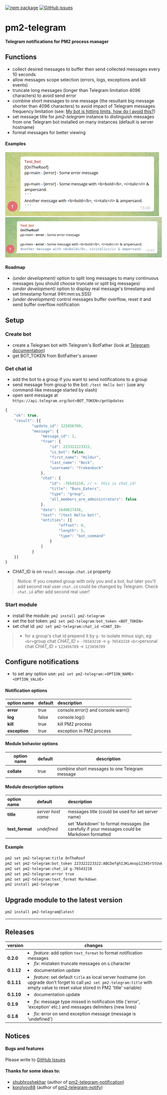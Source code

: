 [![npm package](https://img.shields.io/npm/v/pm2-telegram?logo=npm&style=for-the-badge)](https://www.npmjs.com/package/pm2-telegram) [![GitHub issues](https://img.shields.io/github/issues/TrumanRu/pm2-telegram?logo=github&label=GitHub%20issues&style=for-the-badge)](https://github.com/TrumanRu/pm2-telegram/issues)

# pm2-telegram

**Telegram notifications for PM2 process manager**

## Functions

* collect desired messages to buffer then send collected messages every 10 seconds
* allow messages scope selection (errors, logs, exceptions and kill events)
* truncate long messages (longer than Telegram limitation 4096 characters) to avoid send error
* combine short messages to one message (the resultant big message shorter than 4096 characters) to avoid impact of Telegram messages frequency limitation (see: [My bot is hitting limits, how do I avoid this?](https://core.telegram.org/bots/faq#my-bot-is-hitting-limits-how-do-i-avoid-this))
* set message title for _pm2-telegram_ instance to distinguish messages from one Telegram bot installed on many instances (default is server hostname)
* format messages for better viewing

#### Examples

![](./docs/message-unformatted.png "Unformatted message")
![](./docs/message-formatted.png "Formatted message")

#### Roadmap

* *(under development)* option to split long messages to many continuous messages (you should choose truncate or split big messages)
* *(under development)* option to display real message's timestamp and set timestamp format (HH:mm:ss.SSS)
* *(under development)* control messages buffer overflow, reset it and send buffer overflow notification

## Setup

### Create bot

* create a Telegram bot with Telegram's BotFather (look at [Telegram documentation](https://core.telegram.org/bots#creating-a-new-bot))
* get BOT_TOKEN from BotFather's answer

### Get chat id

* add the bot to a group if you want to send notifications to a group
* send message from group to the bot: `/test Hello bot!` (use any command-like message started by slash)
* open sent message at `https://api.telegram.org/bot<BOT_TOKEN>/getUpdates`

```javascript
{
    "ok": true,
    "result": [{
            "update_id": 123456789,
            "message": {
                "message_id": 1,
                "from": {
                    "id": 223322223322,
                    "is_bot": false,
                    "first_name": "Hildur",
                    "last_name": "Bock",
                    "username": "frokenbock"
                },
                "chat": {
                    "id": -76543210, // <- this is chat_id!
                    "title": "Buns_Eaters",
                    "type": "group",
                    "all_members_are_administrators": false
                },
                "date": 1649627436,
                "text": "/test Hello bot!",
                "entities": [{
                        "offset": 0,
                        "length": 5,
                        "type": "bot_command"
                    }
                ]
            }
    }]
}
```

* CHAT_ID is on `result.message.chat.id` property

> Notice: If you created group with only you and a bot, but later you'll add second real user `chat.id` could be changed by Telegram. Check `chat.id` after add second real user!

### Start module

* install the module: `pm2 install pm2-telegram`
* set the bot token: `pm2 set pm2-telegram:bot_token <BOT_TOKEN>`
* set chat id: `pm2 set pm2-telegram:chat_id <CHAT_ID>`

> - for a group's chat id prepend it by `g-` to isolate minus sign, eg:
>   `<br>`group chat _CHAT_ID_ = `-76543210` -> `g-76543210`
>   `<br>`personal chat _CHAT_ID_ = `123456789` -> `123456789`

## Configure notifications

* to set any option use: `pm2 set pm2-telegram:<OPTION_NAME> <OPTION_VALUE>`

#### Notification options

| option name   | default | description                        |
| :------------ | :------ |:-----------------------------------|
| **error**     | true    | console.error() and console.warn() |
| **log**       | false   | console.log()                      |
| **kill**      | true    | kill PM2 process                   |
| **exception** | true    | exception in PM2 process           |

#### Module behavior options

| option name | default | description                                    |
|-------------|---------|------------------------------------------------|
| **collate** | true    | combine short messages to one Telegram message |

#### Module description options

| option name     | default            | description                                                                                  |
|:----------------|:-------------------|:---------------------------------------------------------------------------------------------|
| **title**       | _server host name_ | messages title (could be used for set server name)                                           |
| **text_format** | _undefined_        | set 'Markdown' to format messages (be carefully if your messages could be Markdown formatted |

#### Example

```bash
pm2 set pm2-telegram:title OnTheRoof
pm2 set pm2-telegram:bot_token 223322223322:ABCDefghIJKLmnop12345rStUvWxYz67890
pm2 set pm2-telegram:chat_id g-76543210
pm2 set pm2-telegram:error true
pm2 set pm2-telegram:text_format Markdown
pm2 install pm2-telegram
```

## Upgrade module to the latest version

```bash
pm2 install pm2-telegram@latest
```

---

## Releases

| version    | changes                                                                                                                                                                                        |
|------------|------------------------------------------------------------------------------------------------------------------------------------------------------------------------------------------------|
| **0.2.0**  | <li>_feature_: add option `text_format` to format notification messages</li><li>_fix_: mistaken truncate messages on `&` character</li>                                                        |
| **0.1.12** | <li>documentation update</li>                                                                                                                                                                  |
| **0.1.11** | <li>_feature:_ set default `title` as local server hostname (on upgrade don't forget to call `pm2 set pm2-telegram:title` with empty value to reset value stored in PM2 'title' variable)</li> |
| **0.1.10** | <li>documentation update</li>                                                                                                                                                                  |
| **0.1.9**  | <li>_fix:_ message type missed in notification title ('error', 'exception' etc.) and messages delimiters (new lines)</li>                                                                      |
| **0.1.8**  | <li>_fix:_ error on send exception message (message is 'undefined')</li>                                                                                                                       |

## Notices

#### Bugs and features

Please write to [GitHub Issues](https://github.com/TrumanRu/pm2-telegram/issues)

#### Thanks for some ideas to:

* [shubhroshekhar](https://github.com/shubhroshekhar/) (author of [pm2-telegram-notification](https://github.com/shubhroshekhar/pm2-telegram-notification))
* [korolyov88](https://github.com/korolyov88/pm2-telegram-notify) (author of [pm2-telegram-notify](https://github.com/korolyov88/pm2-telegram-notify))

